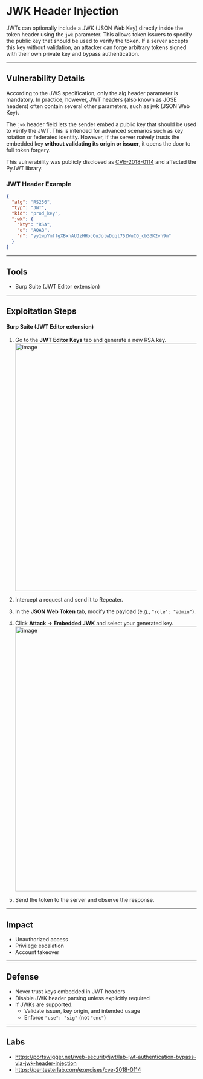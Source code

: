 # JWK Header Injection

JWTs can optionally include a JWK (JSON Web Key) directly inside the token header using the `jwk` parameter. This allows token issuers to specify the public key that should be used to verify the token. If a server accepts this key without validation, an attacker can forge arbitrary tokens signed with their own private key and bypass authentication.

---

## Vulnerability Details

According to the JWS specification, only the alg header parameter is mandatory. In practice, however, JWT headers (also known as JOSE headers) often contain several other parameters, such as jwk (JSON Web Key).

The `jwk` header field lets the sender embed a public key that should be used to verify the JWT. This is intended for advanced scenarios such as key rotation or federated identity. However, if the server naively trusts the embedded key **without validating its origin or issuer**, it opens the door to full token forgery.

This vulnerability was publicly disclosed as [CVE-2018-0114](https://nvd.nist.gov/vuln/detail/CVE-2018-0114) and affected the PyJWT library.

### JWT Header Example

```json
{
  "alg": "RS256",
  "typ": "JWT",
  "kid": "prod_key",
  "jwk": {
    "kty": "RSA",
    "e": "AQAB",
    "n": "yy1wpYmffgXBxhAUJzHHocCuJolwDqql75ZWuCQ_cb33K2vh9m"
  }
}
```

---

## Tools

- Burp Suite (JWT Editor extension)

---

## Exploitation Steps

#### Burp Suite (JWT Editor extension)
1. Go to the **JWT Editor Keys** tab and generate a new RSA key.
   <img width="1029" height="654" alt="image" src="https://github.com/user-attachments/assets/9f142a7e-eb93-4d9c-b838-d7614f4cbaa9" />

2. Intercept a request and send it to Repeater.
3. In the **JSON Web Token** tab, modify the payload (e.g., `"role": "admin"`).
4. Click **Attack → Embedded JWK** and select your generated key.
   <img width="796" height="699" alt="image" src="https://github.com/user-attachments/assets/d393487a-4dd9-46b6-adea-f3e79a7f1f16" />

5. Send the token to the server and observe the response.

---

## Impact

- Unauthorized access
- Privilege escalation
- Account takeover

---

## Defense

- Never trust keys embedded in JWT headers
- Disable JWK header parsing unless explicitly required
- If JWKs are supported:
  - Validate issuer, key origin, and intended usage
  - Enforce `"use": "sig"` (not `"enc"`)

---

## Labs

- https://portswigger.net/web-security/jwt/lab-jwt-authentication-bypass-via-jwk-header-injection
- https://pentesterlab.com/exercises/cve-2018-0114
